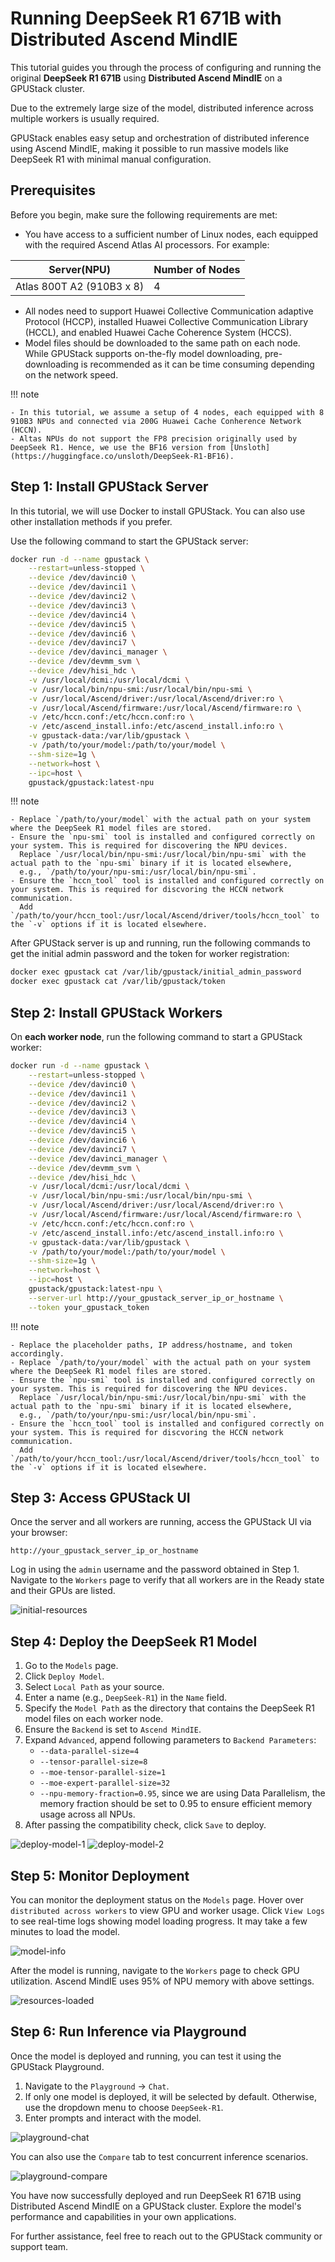 # Running DeepSeek R1 671B with Distributed Ascend MindIE

This tutorial guides you through the process of configuring and running the original **DeepSeek R1 671B** using **Distributed Ascend MindIE** on a GPUStack cluster.

Due to the extremely large size of the model, distributed inference across multiple workers is usually required.

GPUStack enables easy setup and orchestration of distributed inference using Ascend MindIE, making it possible to run massive models like DeepSeek R1 with minimal manual configuration.

## Prerequisites

Before you begin, make sure the following requirements are met:

- You have access to a sufficient number of Linux nodes, each equipped with the required Ascend Atlas AI processors. For example:

<div class="center-table" markdown>

| **Server(NPU)**           | **Number of Nodes** |
| ------------------------- | ------------------- |
| Atlas 800T A2 (910B3 x 8) | 4                   |

</div>

- All nodes need to support Huawei Collective Communication adaptive Protocol (HCCP), installed Huawei Collective Communication Library (HCCL), and enabled Huawei Cache Coherence System (HCCS).
- Model files should be downloaded to the same path on each node. While GPUStack supports on-the-fly model downloading, pre-downloading is recommended as it can be time consuming depending on the network speed.

!!! note

    - In this tutorial, we assume a setup of 4 nodes, each equipped with 8 910B3 NPUs and connected via 200G Huawei Cache Conherence Network (HCCN).
    - Altas NPUs do not support the FP8 precision originally used by DeepSeek R1. Hence, we use the BF16 version from [Unsloth](https://huggingface.co/unsloth/DeepSeek-R1-BF16).

## Step 1: Install GPUStack Server

In this tutorial, we will use Docker to install GPUStack. You can also use other installation methods if you prefer.

Use the following command to start the GPUStack server:

```bash
docker run -d --name gpustack \
    --restart=unless-stopped \
    --device /dev/davinci0 \
    --device /dev/davinci1 \
    --device /dev/davinci2 \
    --device /dev/davinci3 \
    --device /dev/davinci4 \
    --device /dev/davinci5 \
    --device /dev/davinci6 \
    --device /dev/davinci7 \
    --device /dev/davinci_manager \
    --device /dev/devmm_svm \
    --device /dev/hisi_hdc \
    -v /usr/local/dcmi:/usr/local/dcmi \
    -v /usr/local/bin/npu-smi:/usr/local/bin/npu-smi \
    -v /usr/local/Ascend/driver:/usr/local/Ascend/driver:ro \
    -v /usr/local/Ascend/firmware:/usr/local/Ascend/firmware:ro \
    -v /etc/hccn.conf:/etc/hccn.conf:ro \
    -v /etc/ascend_install.info:/etc/ascend_install.info:ro \
    -v gpustack-data:/var/lib/gpustack \
    -v /path/to/your/model:/path/to/your/model \
    --shm-size=1g \
    --network=host \
    --ipc=host \
    gpustack/gpustack:latest-npu
```

!!! note

    - Replace `/path/to/your/model` with the actual path on your system where the DeepSeek R1 model files are stored.
    - Ensure the `npu-smi` tool is installed and configured correctly on your system. This is required for discovering the NPU devices.
      Replace `/usr/local/bin/npu-smi:/usr/local/bin/npu-smi` with the actual path to the `npu-smi` binary if it is located elsewhere,
      e.g., `/path/to/your/npu-smi:/usr/local/bin/npu-smi`.
    - Ensure the `hccn_tool` tool is installed and configured correctly on your system. This is required for discvoring the HCCN network communication.
      Add `/path/to/your/hccn_tool:/usr/local/Ascend/driver/tools/hccn_tool` to the `-v` options if it is located elsewhere.

After GPUStack server is up and running, run the following commands to get the initial admin password and the token for worker registration:

```bash
docker exec gpustack cat /var/lib/gpustack/initial_admin_password
docker exec gpustack cat /var/lib/gpustack/token
```

## Step 2: Install GPUStack Workers

On **each worker node**, run the following command to start a GPUStack worker:

```bash
docker run -d --name gpustack \
    --restart=unless-stopped \
    --device /dev/davinci0 \
    --device /dev/davinci1 \
    --device /dev/davinci2 \
    --device /dev/davinci3 \
    --device /dev/davinci4 \
    --device /dev/davinci5 \
    --device /dev/davinci6 \
    --device /dev/davinci7 \
    --device /dev/davinci_manager \
    --device /dev/devmm_svm \
    --device /dev/hisi_hdc \
    -v /usr/local/dcmi:/usr/local/dcmi \
    -v /usr/local/bin/npu-smi:/usr/local/bin/npu-smi \
    -v /usr/local/Ascend/driver:/usr/local/Ascend/driver:ro \
    -v /usr/local/Ascend/firmware:/usr/local/Ascend/firmware:ro \
    -v /etc/hccn.conf:/etc/hccn.conf:ro \
    -v /etc/ascend_install.info:/etc/ascend_install.info:ro \
    -v gpustack-data:/var/lib/gpustack \
    -v /path/to/your/model:/path/to/your/model \
    --shm-size=1g \
    --network=host \
    --ipc=host \
    gpustack/gpustack:latest-npu \
    --server-url http://your_gpustack_server_ip_or_hostname \
    --token your_gpustack_token
```

!!! note

    - Replace the placeholder paths, IP address/hostname, and token accordingly.
    - Replace `/path/to/your/model` with the actual path on your system where the DeepSeek R1 model files are stored.
    - Ensure the `npu-smi` tool is installed and configured correctly on your system. This is required for discovering the NPU devices.
      Replace `/usr/local/bin/npu-smi:/usr/local/bin/npu-smi` with the actual path to the `npu-smi` binary if it is located elsewhere,
      e.g., `/path/to/your/npu-smi:/usr/local/bin/npu-smi`.
    - Ensure the `hccn_tool` tool is installed and configured correctly on your system. This is required for discvoring the HCCN network communication.
      Add `/path/to/your/hccn_tool:/usr/local/Ascend/driver/tools/hccn_tool` to the `-v` options if it is located elsewhere.

## Step 3: Access GPUStack UI

Once the server and all workers are running, access the GPUStack UI via your browser:

```
http://your_gpustack_server_ip_or_hostname
```

Log in using the `admin` username and the password obtained in Step 1. Navigate to the `Workers` page to verify that all workers are in the Ready state and their GPUs are listed.

![initial-resources](../assets/tutorials/running-deepseek-r1-671b-with-distributed-ascend-mindie/initial-resources.png)

## Step 4: Deploy the DeepSeek R1 Model

1. Go to the `Models` page.
2. Click `Deploy Model`.
3. Select `Local Path` as your source.
4. Enter a name (e.g., `DeepSeek-R1`) in the `Name` field.
5. Specify the `Model Path` as the directory that contains the DeepSeek R1 model files on each worker node.
6. Ensure the `Backend` is set to `Ascend MindIE`.
7. Expand `Advanced`, append following parameters to `Backend Parameters`:
   - `--data-parallel-size=4`
   - `--tensor-parallel-size=8`
   - `--moe-tensor-parallel-size=1`
   - `--moe-expert-parallel-size=32`
   - `--npu-memory-fraction=0.95`, since we are using Data Parallelism, the memory fraction should be set to 0.95 to ensure efficient memory usage across all NPUs.
8. After passing the compatibility check, click `Save` to deploy.

![deploy-model-1](../assets/tutorials/running-deepseek-r1-671b-with-distributed-ascend-mindie/deploy-model-1.png)
![deploy-model-2](../assets/tutorials/running-deepseek-r1-671b-with-distributed-ascend-mindie/deploy-model-2.png)

## Step 5: Monitor Deployment

You can monitor the deployment status on the `Models` page. Hover over `distributed across workers` to view GPU and worker usage. Click `View Logs` to see real-time logs showing model loading progress. It may take a few minutes to load the model.

![model-info](../assets/tutorials/running-deepseek-r1-671b-with-distributed-ascend-mindie/model-info.png)

After the model is running, navigate to the `Workers` page to check GPU utilization. Ascend MindIE uses 95% of NPU memory with above settings.

![resources-loaded](../assets/tutorials/running-deepseek-r1-671b-with-distributed-ascend-mindie/resources-loaded.png)

## Step 6: Run Inference via Playground

Once the model is deployed and running, you can test it using the GPUStack Playground.

1. Navigate to the `Playground` -> `Chat`.
2. If only one model is deployed, it will be selected by default. Otherwise, use the dropdown menu to choose `DeepSeek-R1`.
3. Enter prompts and interact with the model.

![playground-chat](../assets/tutorials/running-deepseek-r1-671b-with-distributed-ascend-mindie/playground-chat.png)

You can also use the `Compare` tab to test concurrent inference scenarios.

![playground-compare](../assets/tutorials/running-deepseek-r1-671b-with-distributed-ascend-mindie/playground-compare.png)

You have now successfully deployed and run DeepSeek R1 671B using Distributed Ascend MindIE on a GPUStack cluster. Explore the model's performance and capabilities in your own applications.

For further assistance, feel free to reach out to the GPUStack community or support team.
